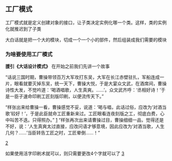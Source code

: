  ## 工厂模式
 工厂模式就是定义创建对象的接口，让子类决定实例化哪一个类。这样，类的实例化就推迟到了子类
 
 大白话就是把一个大的模块，切成一个一个小的部件，然后组装成我们需要的模块
 
 ### 为啥要使用工厂模式
 **援引《大话设计模式》**
 在开始之前我们先讲一个故事
 
 “话说三国时期，曹操带领百万大军攻打东吴，大军在长江赤壁驻扎，军船连成一片，眼看就要灭掉东吴，统一天下，曹操大悦，于是大宴众文武，在酒席间，曹操诗性大发，不觉吟道：‘喝酒唱歌，人生真爽。……’。众文武齐呼：‘丞相好诗！’于是一臣子速命印刷工匠刻版印刷，以便流传天下。”
 
 “样张出来给曹操一看，曹操感觉不妥，说道：‘喝与唱，此话过俗，应改为‘对酒当歌’较好！’，于是此臣就命工匠重新来过。工匠眼看连夜刻版之工，彻底白费，心中叫苦不迭。只得照办。”
 [1](https://github.com/SunshineBrother/JHBlog/blob/master/设计模式/1、工厂模式/1.png)
 “样张再次出来请曹操过目，曹操细细一品，觉得还是不好，说：‘人生真爽太过直接，应改问语才够意境，因此应改为‘对酒当歌，人生几何？……’当臣转告工匠之时，工匠晕倒……！”
 
  [2](https://github.com/SunshineBrother/JHBlog/blob/master/设计模式/1、工厂模式/2.png)
 
 如果使用活字印刷术就可以，则只需要更改4个字就可以了
   [3](https://github.com/SunshineBrother/JHBlog/blob/master/设计模式/1、工厂模式/3.png)
 
 
 
 
 
 
 
 
 
 
 
 
 
 
 
 
 
 
 
 
 
 
 
 
 
 
 
 
 
 
 
